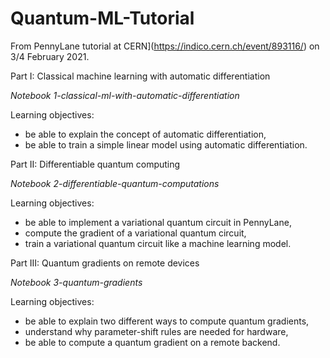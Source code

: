 # Quantum-ML-Tutorial
 
From PennyLane tutorial at CERN](https://indico.cern.ch/event/893116/) on 3/4 February 2021.

Part I: Classical machine learning with automatic differentiation

*Notebook 1-classical-ml-with-automatic-differentiation* 

Learning objectives:
* be able to explain the concept of automatic differentiation,
* be able to train a simple linear model using automatic differentiation.

Part II: Differentiable quantum computing

*Notebook 2-differentiable-quantum-computations* 

Learning objectives:
* be able to implement a variational quantum circuit in PennyLane,
* compute the gradient of a variational quantum circuit,
* train a variational quantum circuit like a machine learning model.

Part III: Quantum gradients on remote devices

*Notebook 3-quantum-gradients* 

Learning objectives: 
* be able to explain two different ways to compute quantum gradients,
* understand why parameter-shift rules are needed for hardware,
* be able to compute a quantum gradient on a remote backend.
